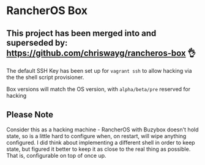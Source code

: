 # RancherOS Box

## This project has been merged into and superseded by: https://github.com/chriswayg/rancheros-box 👌

The default SSH Key has been set up for `vagrant ssh` to allow hacking via the the shell script provisioner.

Box versions will match the OS version, with `alpha/beta/pre` reserved for hacking

## Please Note
Consider this as a hacking machine - RancherOS with Buzybox doesn't hold state, so is a little hard to configure when, on restart, will wipe anything configured. I did think about implementing a different shell in order to keep state, but figured it better to keep it as close to the real thing as possible. That is, configurable on top of once up.
